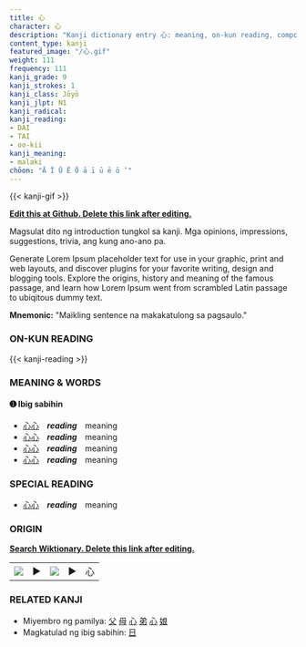```yaml
---
title: 心
character: 心
description: "Kanji dictionary entry 心: meaning, on-kun reading, compounds, origin, related kanji"
content_type: kanji
featured_image: "/心.gif"
weight: 111
frequency: 111
kanji_grade: 9
kanji_strokes: 1
kanji_class: Jōyō
kanji_jlpt: N1
kanji_radical: 
kanji_reading: 
- DAI
- TAI
- oo-kii
kanji_meaning:
- malaki
chōon: "Ā Ī Ū Ē Ō ā ī ū ē ō ’"
---
```

[//]: # (Don't edit the line below. Kanji animated GIF code is automatically generated.)
{{< kanji-gif >}}

[//]: # (Edit below this line.)

**[Edit this at Github. Delete this link after editing.](https://github.com/tim0g/tim/tree/main/content/kanji/心/index.md)**

Magsulat dito ng introduction tungkol sa kanji. Mga opinions, impressions, suggestions, trivia, ang kung ano-ano pa.

Generate Lorem Ipsum placeholder text for use in your graphic, print and web layouts, and discover plugins for your favorite writing, design and blogging tools. Explore the origins, history and meaning of the famous passage, and learn how Lorem Ipsum went from scrambled Latin passage to ubiqitous dummy text.
 
**Mnemonic:** "Maikling sentence na makakatulong sa pagsaulo."

### ON-KUN READING

[//]: # (Don't edit the line below. ON-KUN READING code is automatically generated.)
{{< kanji-reading >}}

### MEANING & WORDS

#### ➊ **Ibig sabihin**
  - [心](../心)[心](../心)　***reading***　meaning
  - [心](../心)[心](../心)　***reading***　meaning
  - [心](../心)[心](../心)　***reading***　meaning
  - [心](../心)[心](../心)　***reading***　meaning

### SPECIAL READING
  - [心](../心)[心](../心)　***reading***　meaning

### ORIGIN

**[Search Wiktionary. Delete this link after editing.](https://wiktionary.org/wiki/心)**
<table class="kanji-table"><tr><td>
<img src="60px-心-bronze.svg.png">
</td><td>▶</td><td>
<img src="60px-心-oracle.svg.png">
</td><td>▶</td>
<td class="kanji-origin">心</td>
</tr></table>

### RELATED KANJI
- Miyembro ng pamilya: [父](../父) [母](../母) [心](../心) [弟](../弟) [心](../心) [娘](../娘)
- Magkatulad ng ibig sabihin: [日](../日)
